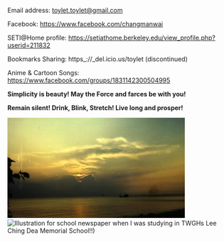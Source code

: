 Email address: toylet.toylet@gmail.com

Facebook: https://www.facebook.com/changmanwai

SETI@Home profile: https://setiathome.berkeley.edu/view_profile.php?userid=211832

Bookmarks Sharing: https_://_del.icio.us/toylet (discontinued)

Anime & Cartoon Songs: https://www.facebook.com/groups/1831142300504995 


**Simplicity is beauty! May the Force and farces be with you!**

**Remain silent! Drink, Blink, Stretch! Live long and prosper!**


![Photo taken on 15 Jun 1994 in Tioman Island, Malaysia!)](19940615.jpg)
![Illustration for school newspaper when I was studying in TWGHs Lee Ching Dea Memorial School!!)](twgh.lcdmc.jpg)
